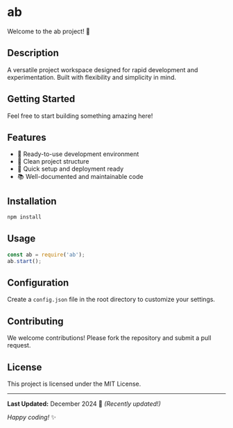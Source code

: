 # ab

Welcome to the ab project! 🚀

## Description

A versatile project workspace designed for rapid development and experimentation. Built with flexibility and simplicity in mind.

## Getting Started

Feel free to start building something amazing here!

## Features

- 🔧 Ready-to-use development environment
- 📁 Clean project structure
- 🚀 Quick setup and deployment ready
- 📚 Well-documented and maintainable code

## Installation

```bash
npm install
```

## Usage

```javascript
const ab = require('ab');
ab.start();
```

## Configuration

Create a `config.json` file in the root directory to customize your settings.

## Contributing

We welcome contributions! Please fork the repository and submit a pull request.

## License

This project is licensed under the MIT License.

---

**Last Updated:** December 2024 📅 _(Recently updated!)_

*Happy coding!* ✨
